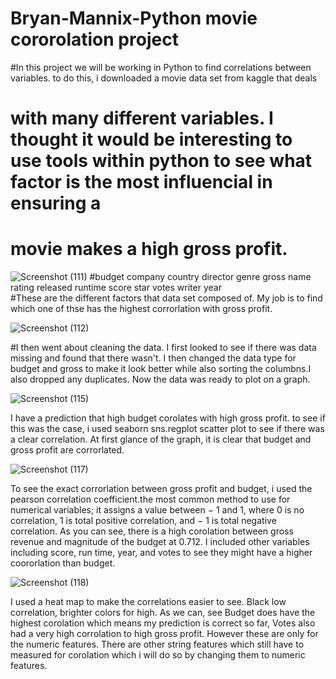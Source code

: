# Bryan-Mannix-Python movie cororolation project 
 #In this project we will be working in Python to find correlations between variables. to do this, i downloaded a movie data set from kaggle that deals
# with many different variables. I thought it would be interesting to use tools within python to see what factor is the most influencial in ensuring a 
# movie makes a high gross profit. 

![Screenshot (111)](https://user-images.githubusercontent.com/84920516/124481886-abb1e380-dda0-11eb-8bab-10eeabfa58b4.png)
#budget company country    director  genre  gross name rating  released runtime score star votes writer year    
#These are the different factors that data set composed of. My job is to find which one of thse has the highest corrorlation with gross profit. 

![Screenshot (112)](https://user-images.githubusercontent.com/84920516/124483502-51b21d80-dda2-11eb-989c-43661f9e009b.png)

#I then went about cleaning the data. I first looked to see if there was data missing and found that there wasn't. I then changed the data type for budget and gross 
to make it look better while also sorting the columbns.I also dropped any duplicates. 
Now the data was ready to plot on a graph. 

![Screenshot (115)](https://user-images.githubusercontent.com/84920516/124487908-254cd000-dda7-11eb-9b0f-68e68639c1b4.png)

I have a prediction that high budget corolates with high gross profit. to see if this was the case, i used seaborn 
sns.regplot scatter plot to see if there was a clear correlation. At first glance of the graph, it is clear that budget and gross profit are 
corrorlated. 

![Screenshot (117)](https://user-images.githubusercontent.com/84920516/124490915-90e46c80-ddaa-11eb-9e99-d7dc306372e1.png)

To see the exact corrorlation between gross profit and budget, i used the pearson correlation coefficient.the most common method to use for numerical variables; it assigns a value between − 1 and 1, where 0 is no correlation, 1 is total positive correlation, and − 1 is total negative correlation.  As you can see, there is a high corolation between gross revenue and magnitude of the budget at 0.712. I included other variables including score, run time, year, and votes to see they might have a higher coororlation than budget. 

![Screenshot (118)](https://user-images.githubusercontent.com/84920516/124492037-d5bcd300-ddab-11eb-95d7-4c03ec6c3046.png)

I used a heat map to make the correlations easier to see. Black low correlation, brighter colors for high. As we can, see Budget does have the highest corolation 
which means my prediction is correct so far, Votes also had a very high corrolation to high gross profit. 
However these are only for the numeric features. There are other string features which still have to measured for corolation which i will do so by changing them to numeric features. 




 
















